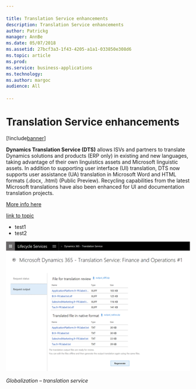 ```yaml
---

title: Translation Service enhancements
description: Translation Service enhancements
author: Patrickg
manager: AnnBe
ms.date: 05/07/2018
ms.assetid: 27bcf3a3-1f43-4205-a1a1-033850e308d6
ms.topic: article
ms.prod: 
ms.service: business-applications
ms.technology: 
ms.author: margoc
audience: All

---
```

#  Translation Service enhancements




[!include[banner](../../includes/banner.md)]

**Dynamics Translation Service (DTS)** allows ISVs and partners to translate
Dynamics solutions and products (ERP only) in existing and new languages, taking
advantage of their own linguistics assets and Microsoft linguistic assets. In
addition to supporting user interface (UI) translation, DTS now supports user
assistance (UA) translation in Microsoft Word and HTML formats (.docx, .html)
(Public Preview). Recycling capabilities from the latest Microsoft translations
have also been enhanced for UI and documentation translation projects.

[More info here](http://www.microsoft.com)


[link to topic](https://github.com/MicrosoftDocs/sandbox-bus-app-relnote/blob/mc-test/articles/Spring18/common-data-service-analytics/customizable-out-box-apps.md)



- test1
- test2

![A screenshot showing the Translation service](media/translation-service-enhancements-1.png "A screenshot showing the Translation service")
<!-- FO_translation_service_A.png -->


*Globalization – translation service*
